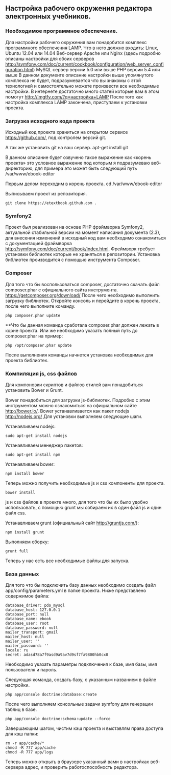 Настройка рабочего окружения редактора электронных учебников.
--------------------------------------------------------------

### Необходимое программное обеспечение.
Для настройки рабочего окружения вам понадобится комплекс программного обеспечения LAMP. Что в него должно входить:
Linux, Ubuntu 12.04 или 14.04
Веб-сервер Apache или Nginx (здесь подробно описаны настройки для обоих серверов http://symfony.com/doc/current/cookbook/configuration/web_server_configuration.html)
MySQL сервер версии 5.0 или выше
PHP версии 5.4 или выше
В данном документе описание настройки выше упомянутого комплекса не будет, подразумевается что вы знакомы с этой технологией и самостоятельно можете произвести все необходимые настройки. В интернете достаточно много статей которые вам в этом помогут http://lmgtfy.com/?q=настройка+LAMP
После того как настройка комплекса LAMP закончена, приступаем к установки проекта. 

### Загрузка исходного кода проекта

Исходный код проекта храниться на открытом сервисе https://github.com/, под контролем версий git.

А так же установить git на ваш сервер.
    apt-get install git

В данном описание будет озвучено такое выражение как «корень проекта» это условное выражение под которым я подразумеваю веб-директорию, для примера это может быть следующий путь /var/www/ebook-editor

Первым делом переходим в корень проекта.
    cd /var/www/ebook-editor

Выписываем проект из репозитория.

    git clone https://etextbook.github.com .


### Symfony2

Проект был реализован на основе PHP фрэймворка Symfony2, актуальной стабильной версии на момент написания документа (2.3), для внесения изменений в исходный код вам необходимо ознакомиться с документацией фрэймворка http://symfony.com/doc/current/book/index.html. Фреймворк требует установки библиотек которые не храняться в репозитории. Установка библиотек производится с помощью инструмента Composer.

### Composer

Для того что бы воспользоваться composer, достаточно скачать файл composer.phar с официального сайта инструмента. https://getcomposer.org/download/ После чего необходимо выполнить загрузку библиотек. Откройте консоль и перейдите в корень проекта, после чего выполните команду.

    php composer.phar update

**Что бы данная команда сработала composer.phar должен лежать в корне проекта. Или же необходимо указать полный путь до composer.phar на пример:

    php /opt/composer.phar update

После выполнения команды начнется установка необходимых для проекта библиотек. 

### Компиляция js, css файлов

Для компоновки скриптов  и файлов стилей вам понадобиться установить Bower и Grunt.

Bower понадобиться для загрузки js-библиотек. Подробно с этим инструментом можно ознакомиться на официальном сайте http://bower.io/. Bower устанавливается как пакет nodejs http://nodejs.org/ Для установки выполняем следующие шаги.

Устанавливаем nodejs:

    sudo apt-get install nodejs

Устанавливаем менеджер пакетов:

    sudo apt-get install npm

Устанавливаем bower:

    npm install bower

Теперь можно получить необходимые js и css компоненты для проекта.

    bower install

js и css файлов в проекте много, для того что бы их было удобно использовать, с помощью grunt мы собираем их в один файл js и один файл css.

Устанавливаем grunt (официальный сайт http://gruntjs.com/):

    npm install grunt

Выполняем сборку:

    grunt full

Теперь у нас есть все необходимые файлы для запуска.

### База данных

Для того что бы подключить базу данных необходимо создать файл app/config/parameters.yml в папке проекта. Ниже представлено содержимое файла:

    database_driver: pdo_mysql
    database_host: 127.0.0.1
    database_port: null
    database_name: ebook
    database_user: root
    database_password: null
    mailer_transport: gmail
    mailer_host: null
    mailer_user: ''
    mailer_password: ''
    locale: ru
    secret: adasd78a7f9asd9a9av7d9sf7fa9800hb0cx0
 
Необходимо указать параметры подключения к базе, имя базы, имя пользователя и пароль.

Следующая команда, создать базу, с указанным названием в файле настройки.

    php app/console doctrine:database:create

После чего выполняем консольные задачи symfony для генерации таблиц в базе.

    php app/console doctrine:schema:update --force 

Завершающим шагом, чистим кэш проекта и выставлям права доступа для кэш папки:

    rm -r app/cache/*
    chmod -R 777 app/cache
    chmod -R 777 app/logs

Теперь можно открыть в браузере указанный вами в настройках веб-сервера адрес, и проверить работоспособность редактора.
